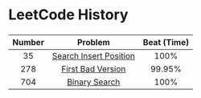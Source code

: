 # LeetCode History

###

| Number |                         Problem                         | Beat (Time) |
|:------:|:-------------------------------------------------------:|:-----------:|
|   35   | [Search Insert Position](src/SearchInsertPosition.java) |    100%     |
|  278   |      [First Bad Version](src/FirstBadVersion.java)      |   99.95%    |
|  704   |         [Binary Search](src/BinarySearch.java)          |    100%     |
